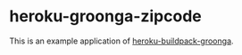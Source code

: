 # heroku-groonga-zipcode

This is an example application of [heroku-buildpack-groonga](https://github.com/groonga/heroku-buildpack-groonga).
